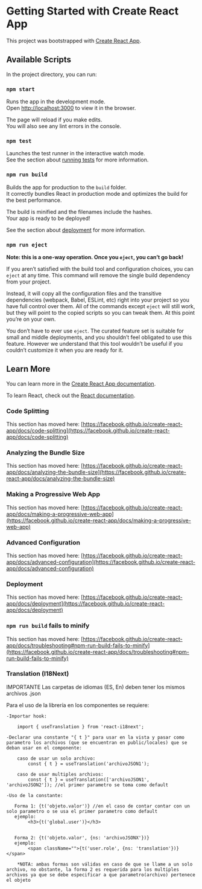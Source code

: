 # Getting Started with Create React App

This project was bootstrapped with [Create React App](https://github.com/facebook/create-react-app).

## Available Scripts

In the project directory, you can run:

### `npm start`

Runs the app in the development mode.\
Open [http://localhost:3000](http://localhost:3000) to view it in the browser.

The page will reload if you make edits.\
You will also see any lint errors in the console.

### `npm test`

Launches the test runner in the interactive watch mode.\
See the section about [running tests](https://facebook.github.io/create-react-app/docs/running-tests) for more information.

### `npm run build`

Builds the app for production to the `build` folder.\
It correctly bundles React in production mode and optimizes the build for the best performance.

The build is minified and the filenames include the hashes.\
Your app is ready to be deployed!

See the section about [deployment](https://facebook.github.io/create-react-app/docs/deployment) for more information.

### `npm run eject`

**Note: this is a one-way operation. Once you `eject`, you can’t go back!**

If you aren’t satisfied with the build tool and configuration choices, you can `eject` at any time. This command will remove the single build dependency from your project.

Instead, it will copy all the configuration files and the transitive dependencies (webpack, Babel, ESLint, etc) right into your project so you have full control over them. All of the commands except `eject` will still work, but they will point to the copied scripts so you can tweak them. At this point you’re on your own.

You don’t have to ever use `eject`. The curated feature set is suitable for small and middle deployments, and you shouldn’t feel obligated to use this feature. However we understand that this tool wouldn’t be useful if you couldn’t customize it when you are ready for it.

## Learn More

You can learn more in the [Create React App documentation](https://facebook.github.io/create-react-app/docs/getting-started).

To learn React, check out the [React documentation](https://reactjs.org/).

### Code Splitting

This section has moved here: [https://facebook.github.io/create-react-app/docs/code-splitting](https://facebook.github.io/create-react-app/docs/code-splitting)

### Analyzing the Bundle Size

This section has moved here: [https://facebook.github.io/create-react-app/docs/analyzing-the-bundle-size](https://facebook.github.io/create-react-app/docs/analyzing-the-bundle-size)

### Making a Progressive Web App

This section has moved here: [https://facebook.github.io/create-react-app/docs/making-a-progressive-web-app](https://facebook.github.io/create-react-app/docs/making-a-progressive-web-app)

### Advanced Configuration

This section has moved here: [https://facebook.github.io/create-react-app/docs/advanced-configuration](https://facebook.github.io/create-react-app/docs/advanced-configuration)

### Deployment

This section has moved here: [https://facebook.github.io/create-react-app/docs/deployment](https://facebook.github.io/create-react-app/docs/deployment)

### `npm run build` fails to minify

This section has moved here: [https://facebook.github.io/create-react-app/docs/troubleshooting#npm-run-build-fails-to-minify](https://facebook.github.io/create-react-app/docs/troubleshooting#npm-run-build-fails-to-minify)


### Translation (I18Next)
IMPORTANTE
    Las carpetas de idiomas (ES, En) deben tener los mismos archivos .json

Para el uso de la librería en los componentes se requiere:

    -Importar hook:
        
        import { useTranslation } from 'react-i18next'; 

    -Declarar una constante "{ t }" para usar en la vista y pasar como parametro los archivos (que se encuentran en public/locales) que se deban usar en el componente:
        
        caso de usar un solo archivo:
            const { t } = useTranslation('archivoJSON1');

        caso de usar multiples archivos:
            const { t } = useTranslation(['archivoJSON1', 'archivoJSON2']); //el primer parametro se toma como default

    -Uso de la constante:

       Forma 1: {t('objeto.valor')} //en el caso de contar contar con un solo parametro o se usa el primer parametro como default
       ejemplo:
            <h3>{t('global.user')}</h3>
       
       
       Forma 2: {t('objeto.valor', {ns: 'archivoJSONX'})}  
       ejemplo:
            <span className="">{t('user.role', {ns: 'translation'})}</span>

        *NOTA: ambas formas son válidas en caso de que se llame a un solo archivo, no obstante, la forma 2 es requerida para los multiples archivos ya que se debe especificar a que parametro(archivo) pertenece el objeto 
